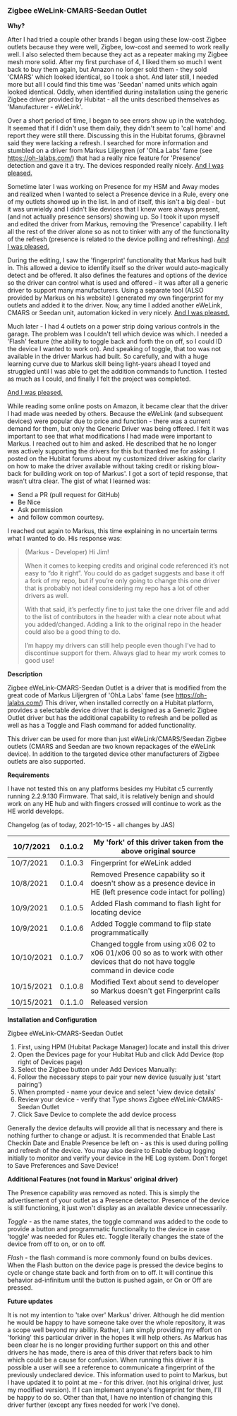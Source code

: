 ### Zigbee eWeLink-CMARS-Seedan Outlet

**Why?**

After I had tried a couple other brands I began using these low-cost Zigbee outlets because they were well, Zigbee, low-cost and seemed to work really well.  I also selected them because they act as a repeater making my Zigbee mesh more solid.  After my first purchase of 4, I liked them so much I went back to buy them again, but Amazon no longer sold them - they sold 'CMARS' which looked identical, so I took a shot.  And later still, I needed more but all I could find this time was 'Seedan' named units which again looked identical.  Oddly, when identified during installation using the generic Zigbee driver provided by Hubitat - all the units described themselves as 'Manufacturer - eWeLink'.

Over a short period of time, I began to see errors show up in the watchdog.  It seemed that if I didn't use them daily, they didn't seem to 'call home' and report they were still there.  Discussing this in the Hubitat forums, @bravnel said they were lacking a refresh.  I searched for more information and stumbled on a driver from Markus Liljergren (of 'OhLa Labs' fame (see https://oh-lalabs.com/) that had a really nice feature for 'Presence' detection and gave it a try.  The devices responded really nicely.  <u>And I was pleased.</u>

Sometime later I was working on Presence for my HSM and Away modes and realized when I wanted to select a Presence device in a Rule, every one of my outlets showed up in the list.  In and of itself, this isn't a big deal - but it was unwieldy and I didn't like devices that I knew were always present, (and not actually presence sensors) showing up.
So I took it upon myself and edited the driver from Markus, removing the 'Presence' capability.  I left all the rest of the driver alone so as not to tinker with any of the functionality of the refresh (presence is related to the device polling and refreshing).  <u>And I was pleased.</u>

During the editing, I saw the 'fingerprint' functionality that Markus had built in.  This allowed a device to identify itself so the driver would auto-magically detect and be offered. It also defines the features and options of the device so the driver can control what is used and offered - it was after all a generic driver to support many manufacturers.  Using a separate tool (ALSO provided by Markus on his website) I generated my own fingerprint for my outlets and added it to the driver.  Now, any time I added another eWeLink, CMARS or Seedan unit, automation kicked in very nicely.  <u>And I was pleased.</u>

Much later - I had 4 outlets on a power strip doing various controls in the garage.  The problem was I couldn't tell which device was which.  I needed a 'Flash' feature (the ability to toggle back and forth the on off, so I could ID the device I wanted to work on).  And speaking of toggle, that too was not available in the driver Markus had built.  So carefully, and with a huge learning curve due to Markus skill being light-years ahead I toyed and struggled until I was able to get the addition commands to function.  I tested as much as I could, and finally I felt the project was completed. 

<u>And I was pleased.</u>

While reading some online posts on Amazon, it became clear that the driver I had made was needed by others.  Because the eWeLink (and subsequent devices) were popular due to price and function - there was a current demand for them, but only the Generic Driver was being offered.  I felt it was important to see that what modifications I had made were important to Markus.  I reached out to him and asked.  He described that he no longer was actively supporting the drivers for this but thanked me for asking.
I posted on the Hubitat forums about my customized driver asking for clarity on how to make the driver available without taking credit or risking blow-back for building work on top of Markus'.  I got a sort of tepid response, that wasn't ultra clear.  The gist of what I learned was:

* Send a PR (pull request for GitHub)
* Be Nice
* Ask permission
* and follow common courtesy.


I reached out again to Markus, this time explaining in no uncertain terms what I wanted to do. His response was:

> (Markus - Developer)
> Hi Jim!
> 
> When it comes to keeping credits and original code referenced it’s not easy to “do it right”. You could do as gadget suggests and base it off a fork of my repo, but if you’re only going to change this one driver that is probably not ideal considering my repo has a lot of other drivers as well.
> 
> With that said, it’s perfectly fine to just take the one driver file and add to the list of contributors in the header with a clear note about what you added/changed. Adding a link to the original repo in the header could also be a good thing to do.
> 
> I’m happy my drivers can still help people even though I’ve had to discontinue support for them. Always glad to hear my work comes to good use!


**Description**

Zigbee eWeLink-CMARS-Seedan Outlet is a driver that is modified from the great code of Markus Liljergren of 'OhLa Labs' fame (see https://oh-lalabs.com/)
This driver, when installed correctly on a Hubitat platform, provides a selectable device driver that is designed as a Generic Zigbee Outlet driver but has the additional capability to refresh and be polled as well as has a Toggle and Flash command for added functionality.

This driver can be used for more than just eWeLink/CMARS/Seedan Zigbee outlets (CMARS and Seedan are two known repackages of the eWeLink device).  In addition to the targeted device other manufacturers of Zigbee outlets are also supported.  


**Requirements**

I have not tested this on any platforms besides my Hubitat c5 currently running 2.2.9.130 Firmware.  That said, it is relatively benign and should work on any HE hub and with fingers crossed will continue to work as the HE world develops.

Changelog (as of today, 2021-10-15 - all changes by JAS)

<table>
<thead>
	<tr>
		<th>10/7/2021</th>
		<th>0.1.0.2</th>
		<th>My &#39;fork&#39; of this driver taken from the above original source</th>
	</tr>
</thead>
<tbody>
	<tr>
		<td>10/7/2021</td>
		<td>0.1.0.3</td>
		<td>Fingerprint for eWeLink added</td>
	</tr>
	<tr>
		<td>10/8/2021</td>
		<td>0.1.0.4</td>
		<td>Removed Presence capability so it doesn't show as a presence device in HE (left presence code intact for polling)</td>
	</tr>
	<tr>
		<td>10/9/2021</td>
		<td>0.1.0.5</td>
		<td>Added Flash command to flash light for locating device</td>
	</tr>
	<tr>
		<td>10/9/2021</td>
		<td>0.1.0.6</td>
		<td>Added Toggle command to flip state programmatically</td>
	</tr>
	<tr>
		<td>10/10/2021</td>
		<td>0.1.0.7</td>
		<td>Changed toggle from using x06 02 to x06 01/x06 00 so as to work with other devices that do not have toggle command in device code</td>
	</tr>
	<tr>
		<td>10/15/2021</td>
		<td>0.1.0.8</td>
		<td>Modified Text about send to developer so Markus doesn't get Fingerprint calls</td>
	</tr>
	<tr>
		<td>10/15/2021</td>
		<td>0.1.1.0</td>
		<td>Released version</td>
	</tr>
</tbody>
</table>



**Installation and Configuration**

Zigbee eWeLink-CMARS-Seedan Outlet

1. First, using HPM (Hubitat Package Manager) locate and install this driver
2. Open the Devices page for your Hubitat Hub and click Add Device (top right of Devices page)
3. Select the Zigbee button under Add Devices Manually:
4. Follow the necessary steps to pair your new device (usually just 'start pairing')
5. When prompted - name your device and select 'view device details'
6. Review your device - verify that Type shows Zigbee eWeLink-CMARS-Seedan Outlet
7. Click Save Device to complete the add device process


Generally the device defaults will provide all that is necessary and there is nothing further to change or adjust.  It is recommended that Enable Last Checkin Date and Enable Presence be left on - as this is used during polling and refresh of the device.  You may also desire to Enable debug logging initially to monitor and verify your device in the HE Log system.  Don't forget to Save Preferences and Save Device!

**Additional Features (not found in Markus' original driver)**

The Presence capability was removed as noted.  This is simply the advertisement of your outlet as a Presence detector.  Presence of the device is still functioning, it just won't display as an available device unnecessarily.

*Toggle* - as the name states, the toggle command was added to the code to provide a button and programmatic functionality to the device in case 'toggle' was needed for Rules etc.  Toggle literally changes the state of the device from off to on, or on to off.

*Flash* - the flash command is more commonly found on bulbs devices.  When the Flash button on the device page is pressed the device begins to cycle or change state back and forth from on to off.  It will continue this behavior ad-infinitum until the button is pushed again, or On or Off are pressed.

**Future updates**

It is not my intention to 'take over' Markus' driver.  Although he did mention he would be happy to have someone take over the whole repository, it was a scope well beyond my ability.  Rather, I am simply providing my effort on 'forking' this particular driver in the hopes it will help others. 
As Markus has been clear he is no longer providing further support on this and other drivers he has made, there is area of this driver that refers back to him which could be a cause for confusion.  When running this driver it is possible a user will see a reference to communicate a fingerprint of the previously undeclared device.  This information used to point to Markus, but I have updated it to point at me - for this driver.  (not his original driver, just my modified version).  If I can implement anyone's fingerprint for them, I'll be happy to do so.  Other than that, I have no intention of changing this driver further (except any fixes needed for work I've done).